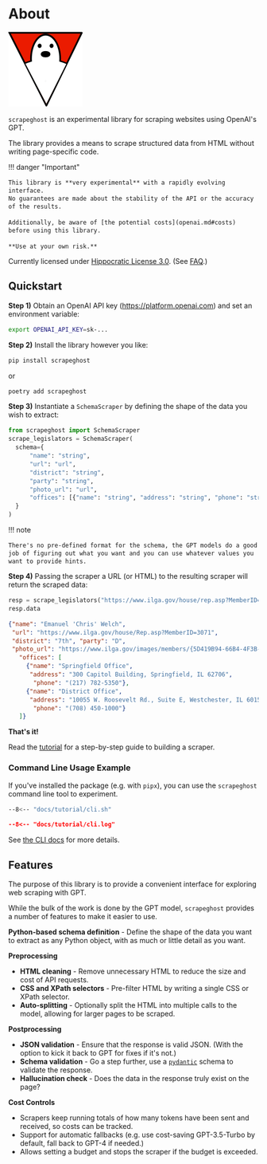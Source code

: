 # About

![scrapeghost logo](assets/scrapeghost.png)

`scrapeghost` is an experimental library for scraping websites using OpenAI's GPT.

The library provides a means to scrape structured data from HTML without writing page-specific code.

!!! danger "Important"

    This library is **very experimental** with a rapidly evolving interface.
    No guarantees are made about the stability of the API or the accuracy of the results.

    Additionally, be aware of [the potential costs](openai.md#costs) before using this library.

    **Use at your own risk.**

Currently licensed under [Hippocratic License 3.0](LICENSE.md).   (See [FAQ](faq.md#whats-with-the-license).)

## Quickstart

**Step 1)** Obtain an OpenAI API key (<https://platform.openai.com>) and set an environment variable:

```bash
export OPENAI_API_KEY=sk-...
```

**Step 2)** Install the library however you like:

```bash
pip install scrapeghost
```
or
```bash
poetry add scrapeghost
```

**Step 3)** Instantiate a `SchemaScraper` by defining the shape of the data you wish to extract:

```python
from scrapeghost import SchemaScraper
scrape_legislators = SchemaScraper(
  schema={
      "name": "string",
      "url": "url",
      "district": "string",
      "party": "string",
      "photo_url": "url",
      "offices": [{"name": "string", "address": "string", "phone": "string"}],
  }
)
```

!!! note

    There's no pre-defined format for the schema, the GPT models do a good job of figuring out what you want and you can use whatever values you want to provide hints.

**Step 4)** Passing the scraper a URL (or HTML) to the resulting scraper will return the scraped data:

```python
resp = scrape_legislators("https://www.ilga.gov/house/rep.asp?MemberID=3071")
resp.data
```
```json
{"name": "Emanuel 'Chris' Welch",
 "url": "https://www.ilga.gov/house/Rep.asp?MemberID=3071",
 "district": "7th", "party": "D", 
 "photo_url": "https://www.ilga.gov/images/members/{5D419B94-66B4-4F3B-86F1-BFF37B3FA55C}.jpg",
   "offices": [
     {"name": "Springfield Office",
      "address": "300 Capitol Building, Springfield, IL 62706",
       "phone": "(217) 782-5350"},
     {"name": "District Office",
      "address": "10055 W. Roosevelt Rd., Suite E, Westchester, IL 60154",
       "phone": "(708) 450-1000"}
   ]}
```

**That's it!**

Read the [tutorial](tutorial.md) for a step-by-step guide to building a scraper.

### Command Line Usage Example

If you've installed the package (e.g. with `pipx`), you can use the `scrapeghost` command line tool to experiment.

```bash
--8<-- "docs/tutorial/cli.sh"
```
```json
--8<-- "docs/tutorial/cli.log"
```

See [the CLI docs](cli.md) for more details.

## Features

The purpose of this library is to provide a convenient interface for exploring web scraping with GPT.

While the bulk of the work is done by the GPT model, `scrapeghost` provides a number of features to make it easier to use.

**Python-based schema definition** - Define the shape of the data you want to extract as any Python object, with as much or little detail as you want.

**Preprocessing**

* **HTML cleaning** - Remove unnecessary HTML to reduce the size and cost of API requests.
* **CSS and XPath selectors** - Pre-filter HTML by writing a single CSS or XPath selector.
* **Auto-splitting** - Optionally split the HTML into multiple calls to the model, allowing for larger pages to be scraped.

**Postprocessing**

* **JSON validation** - Ensure that the response is valid JSON.  (With the option to kick it back to GPT for fixes if it's not.)
* **Schema validation** - Go a step further, use a [`pydantic`](https://pydantic-docs.helpmanual.io/) schema to validate the response.
* **Hallucination check** - Does the data in the response truly exist on the page?

**Cost Controls**

* Scrapers keep running totals of how many tokens have been sent and received, so costs can be tracked.
* Support for automatic fallbacks (e.g. use cost-saving GPT-3.5-Turbo by default, fall back to GPT-4 if needed.)
* Allows setting a budget and stops the scraper if the budget is exceeded.